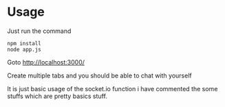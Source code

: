 # Usage

Just run the command

```bas
npm install
node app.js
```

Goto <http://localhost:3000/>

Create multiple tabs and you should be able to chat with yourself

It is just basic usage of the socket.io function i have commented the some stuffs which are pretty basics stuff.